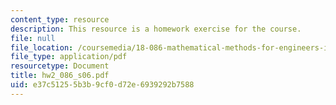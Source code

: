```yaml
---
content_type: resource
description: This resource is a homework exercise for the course.
file: null
file_location: /coursemedia/18-086-mathematical-methods-for-engineers-ii-spring-2006/e37c51255b3b9cf0d72e6939292b7588_hw2_086_s06.pdf
file_type: application/pdf
resourcetype: Document
title: hw2_086_s06.pdf
uid: e37c5125-5b3b-9cf0-d72e-6939292b7588
---
```


